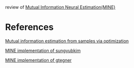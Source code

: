 review of [Mutual Information Neural Estimation(MINE)](https://arxiv.org/abs/1801.04062)

# References

[Mutual information estimation from samples via optimization](https://mlmeetsdigcomm.wordpress.com/2018/01/24/mutual-information-estimation-from-samples-via-optimization/)

[MINE implementation of sungyubkim](https://github.com/sungyubkim/MINE-Mutual-Information-Neural-Estimation-)

[MINE implementation of gtegner](https://github.com/gtegner/mine-pytorch)
